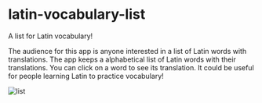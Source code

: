 # latin-vocabulary-list
A list for Latin vocabulary!

The audience for this app is anyone interested in a list of Latin words with translations.
The app keeps a alphabetical list of Latin words with their translations. You can click on a word to see its translation.
It could be useful for people learning Latin to practice vocabulary!

![list](/images/ListScreenshot.png)
